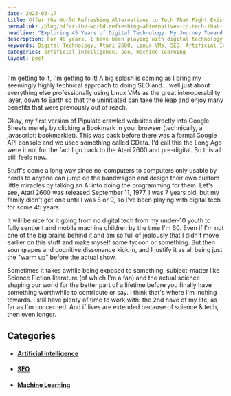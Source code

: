 ```yaml
---
date: 2023-03-17
title: Offer the World Refreshing Alternatives to Tech That Fight Existential Crisis
permalink: /blog/offer-the-world-refreshing-alternatives-to-tech-that-fight-existential-crisis/
headline: "Exploring 45 Years of Digital Technology: My Journey Toward Making a Meaningful Contribution to the World"
description: For 45 years, I have been playing with digital technology, from the Atari 2600 to developing a highly technical approach to SEO and other tasks using Linux VMs. I am excited for the future of digital technology, and I believe I am getting closer to having something meaningful to contribute to the world. Join me as I explore my journey through digital technology and the possibilities of the future.
keywords: Digital Technology, Atari 2600, Linux VMs, SEO, Artificial Intelligence, Machine Learning, Future of Technology, Sentient Machines, Mobile Machines, Contributing to the World
categories: artificial intelligence, seo, machine learning
layout: post
---
```


I'm getting to it, I'm getting to it! A big splash is coming as I bring my
seemingly highly technical approach to doing SEO and... well just about
everything else professionally using Linux VMs as the great interoperability
layer, down to Earth so that the uninitiated can take the leap and enjoy many
benefits that were previously out of reach.

Okay, my first version of Pipulate crawled websites directly into Google Sheets
merely by clicking a Bookmark in your browser (technically, a javascript:
bookmarklet). This was back before there was a formal Google API console and we
used something called GData. I'd call this the Long Ago were it not for the
fact I go back to the Atari 2600 and pre-digital. So this all still feels new.

Stuff's come a long way since no-computers to computers only usable by nerds to
anyone can jump on the bandwagon and design their own custom little miracles by
talking an AI into doing the programming for them. Let's see, Atari 2600 was
released September 11, 1977. I was 7 years old, but my family didn't get one
until I was 8 or 9, so I've been playing with digital tech for some 45 years.

It will be nice for it going from no digital tech from my under-10 youth to
fully sentient and mobile machine children by the time I'm 60. Even if I'm not
one of the big brains behind it and am so full of jealously that I didn't move
earlier on this stuff and make myself some tycoon or something. But then sour
grapes and cognitive dissonance kick in, and I justify it as all being just the
"warm up" before the actual show.

Sometimes it takes awhile being exposed to something, subject-matter like
Science Fiction literature (of which I'm a fan) and the actual science shaping
our world for the better part of a lifetime before you finally have something
worthwhile to contribute or say. I think that's where I'm inching towards. I
still have plenty of time to work with: the 2nd have of my life, as far as I'm
concerned. And if lives are extended because of science & tech, then even
longer.


## Categories

<ul>
<li><h4><a href='/artificial-intelligence/'>Artificial Intelligence</a></h4></li>
<li><h4><a href='/seo/'>SEO</a></h4></li>
<li><h4><a href='/machine-learning/'>Machine Learning</a></h4></li></ul>